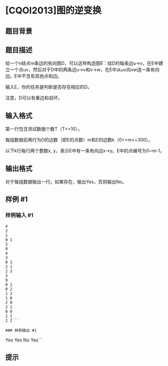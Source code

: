 # [CQOI2013]图的逆变换

## 题目背景



## 题目描述

给一个n结点m条边的有向图D，可以这样构造图E：给D的每条边u->v，在E中建立一个点uv，然后对于D中的两条边u->v和v->w，在E中从uv向vw连一条有向边。E中不含有其他点和边。

输入E，你的任务是判断是否存在相应的D。

注意，D可以有重边和自环。

## 输入格式

第一行包含测试数据个数T（T<=10）。

每组数据前两行为D的边数（即E的点数）m和E的边数k（0<=m<=300）。

以下k行每行两个整数x, y，表示E中有一条有向边x->y。E中的点编号为0~m-1。

## 输出格式

对于每组数据输出一行。如果存在，输出Yes，否则输出No。

## 样例 #1

### 样例输入 #1
```
4
2
1
0 1
5
0
4
3
0 1
2 1
2 3
3
9
0 1
0 2
1 2
1 0
2 0
2 1
0 0
1 1
2 2```

### 样例输出 #1

```
Yes
Yes
No
Yes```

## 提示


